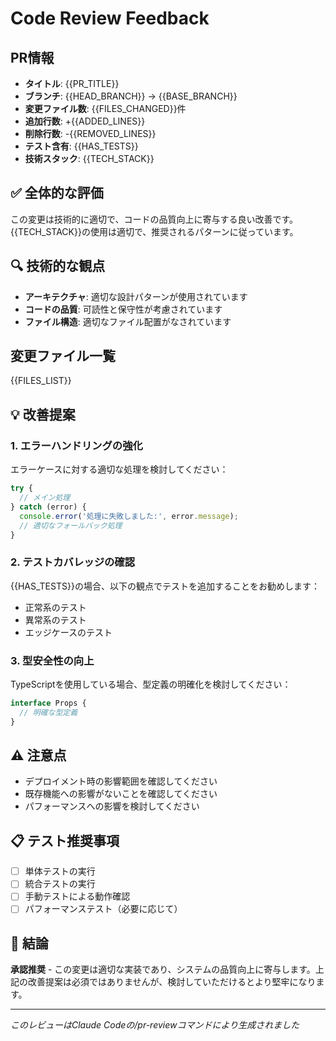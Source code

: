 # Code Review Feedback

## PR情報
- **タイトル**: {{PR_TITLE}}
- **ブランチ**: {{HEAD_BRANCH}} → {{BASE_BRANCH}}
- **変更ファイル数**: {{FILES_CHANGED}}件
- **追加行数**: +{{ADDED_LINES}}
- **削除行数**: -{{REMOVED_LINES}}
- **テスト含有**: {{HAS_TESTS}}
- **技術スタック**: {{TECH_STACK}}

## ✅ 全体的な評価
この変更は技術的に適切で、コードの品質向上に寄与する良い改善です。{{TECH_STACK}}の使用は適切で、推奨されるパターンに従っています。

## 🔍 技術的な観点
- **アーキテクチャ**: 適切な設計パターンが使用されています
- **コードの品質**: 可読性と保守性が考慮されています
- **ファイル構造**: 適切なファイル配置がなされています

## 変更ファイル一覧
{{FILES_LIST}}

## 💡 改善提案

### 1. エラーハンドリングの強化
エラーケースに対する適切な処理を検討してください：
```typescript
try {
  // メイン処理
} catch (error) {
  console.error('処理に失敗しました:', error.message);
  // 適切なフォールバック処理
}
```

### 2. テストカバレッジの確認
{{HAS_TESTS}}の場合、以下の観点でテストを追加することをお勧めします：
- 正常系のテスト
- 異常系のテスト
- エッジケースのテスト

### 3. 型安全性の向上
TypeScriptを使用している場合、型定義の明確化を検討してください：
```typescript
interface Props {
  // 明確な型定義
}
```

## ⚠️ 注意点
- デプロイメント時の影響範囲を確認してください
- 既存機能への影響がないことを確認してください
- パフォーマンスへの影響を検討してください

## 📋 テスト推奨事項
- [ ] 単体テストの実行
- [ ] 統合テストの実行
- [ ] 手動テストによる動作確認
- [ ] パフォーマンステスト（必要に応じて）

## 🎯 結論
**承認推奨** - この変更は適切な実装であり、システムの品質向上に寄与します。上記の改善提案は必須ではありませんが、検討していただけるとより堅牢になります。

---
*このレビューはClaude Codeの/pr-reviewコマンドにより生成されました*